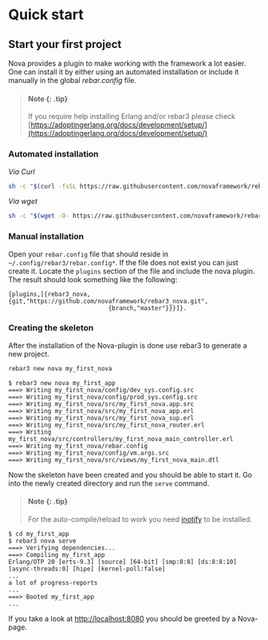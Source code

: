 # Quick start

## Start your first project

Nova provides a plugin to make working with the framework a lot easier. One can install it by either using
an automated installation or include it manually in the global *rebar.config* file.

> #### Note {: .tip}
>
> If you require help installing Erlang and/or rebar3 please check [https://adoptingerlang.org/docs/development/setup/](https://adoptingerlang.org/docs/development/setup/)

### Automated installation

*Via Curl*

```bash
sh -c "$(curl -fsSL https://raw.githubusercontent.com/novaframework/rebar3_nova/master/install.sh)"
```

*Via wget*
```bash
sh -c "$(wget -O- https://raw.githubusercontent.com/novaframework/rebar3_nova/master/install.sh)"
```

### Manual installation

Open your `rebar.config` file that should reside in `~/.config/rebar3/rebar.config*`. If the file does not exist you
can just create it. Locate the `plugins` section of the file and include the nova plugin. The result should look something like
the following:

```
{plugins,[{rebar3_nova,{git,"https://github.com/novaframework/rebar3_nova.git",
                            {branch,"master"}}}]}.
```


### Creating the skeleton

After the installation of the Nova-plugin is done use rebar3 to generate a new project.

```bash
rebar3 new nova my_first_nova
```

```
$ rebar3 new nova my_first_app
===> Writing my_first_nova/config/dev_sys.config.src
===> Writing my_first_nova/config/prod_sys.config.src
===> Writing my_first_nova/src/my_first_nova.app.src
===> Writing my_first_nova/src/my_first_nova_app.erl
===> Writing my_first_nova/src/my_first_nova_sup.erl
===> Writing my_first_nova/src/my_first_nova_router.erl
===> Writing my_first_nova/src/controllers/my_first_nova_main_controller.erl
===> Writing my_first_nova/rebar.config
===> Writing my_first_nova/config/vm.args.src
===> Writing my_first_nova/src/views/my_first_nova_main.dtl
```

Now the skeleton have been created and you should be able to start it. Go into the newly created directory and run the `serve` command.

> #### Note {: .tip}
>
> For the auto-compile/reload to work you need [inotify](https://github.com/massemanet/inotify) to be installed.

```
$ cd my_first_app
$ rebar3 nova serve
===> Verifying dependencies...
===> Compiling my_first_app
Erlang/OTP 20 [erts-9.3] [source] [64-bit] [smp:8:8] [ds:8:8:10] [async-threads:0] [hipe] [kernel-poll:false]
...
a lot of progress-reports
...
===> Booted my_first_app
...
```

If you take a look at [http://localhost:8080](http://localhost:8080) you should be greeted by a Nova-page.
